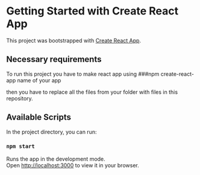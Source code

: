 # Getting Started with Create React App

This project was bootstrapped with [Create React App](https://github.com/facebook/create-react-app).

## Necessary requirements
To run this project you have to make react app using
###npm create-react-app name of your app

then you have to replace all the files from your folder with files in this repository.

## Available Scripts

In the project directory, you can run:

### `npm start`

Runs the app in the development mode.\
Open [http://localhost:3000](http://localhost:3000) to view it in your browser.

